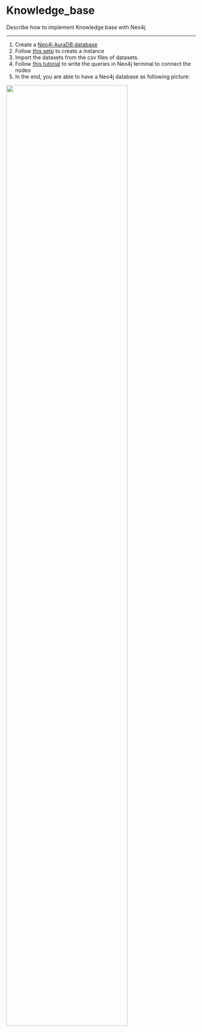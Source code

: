 # Knowledge_base
Describe how to implement Knowledge base with Neo4j

------
1. Create a [Neo4j AuraDB database](https://neo4j.com/cloud/platform/aura-graph-database/?ref=nav-get-started-cta)
2. Follow [this setp](https://neo4j.com/docs/aura/auradb/getting-started/create-database/) to create a instance
3. Import the datasets from the csv files of datasets.
4. Follow [this tutorial](https://neo4j.com/docs/cypher-manual/current/clauses/create/#create-create-a-relationship-between-two-nodes) to write the queries in Neo4j terminal to connect the nodes
5. In the end, you are able to have a Neo4j database as following picture:

<img src="https://github.com/GEMIT-Institute-of-HS-Niederrhein/Knowledge_base/images/graph_of_neo4j.png" width="80%">